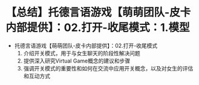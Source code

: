 # 【总结】托德言语游戏【萌萌团队-皮卡内部提供】：02.打开-收尾模式：1.模型

-   托德言语游戏【萌萌团队-皮卡内部提供】：02.打开-收尾模式
    1.  介绍开关模式，用于与女生聊天的阶段性解决问题
    2.  提供深入研究Virtual Game概念的建议和步骤
    3.  强调开关模式的重要性和如何在交流中应用开关概念，以及对女生的评估和互动方式